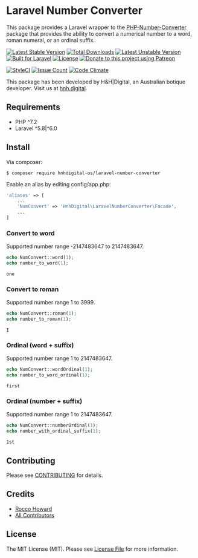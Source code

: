 # Laravel Number Converter

This package provides a Laravel wrapper to the [PHP-Number-Converter](https://github.com/hnhdigital-os/php-number-converter) package that provides the ability to convert a numerical number to a word, roman numeral, or an ordinal suffix.

[![Latest Stable Version](https://poser.pugx.org/hnhdigital-os/laravel-number-converter/v/stable.svg)](https://packagist.org/packages/hnhdigital-os/laravel-number-converter) [![Total Downloads](https://poser.pugx.org/hnhdigital-os/laravel-number-converter/downloads.svg)](https://packagist.org/packages/hnhdigital-os/laravel-number-converter) [![Latest Unstable Version](https://poser.pugx.org/hnhdigital-os/laravel-number-converter/v/unstable.svg)](https://packagist.org/packages/hnhdigital-os/laravel-number-converter) [![Built for Laravel](https://img.shields.io/badge/Built_for-Laravel-green.svg)](https://laravel.com/)  [![License](https://poser.pugx.org/hnhdigital-os/laravel-number-converter/license.svg)](https://packagist.org/packages/hnhdigital-os/laravel-number-converter) [![Donate to this project using Patreon](https://img.shields.io/badge/patreon-donate-yellow.svg)](https://patreon.com/RoccoHoward)

[![StyleCI](https://styleci.io/repos/74523556/shield?branch=master)](https://styleci.io/repos/74523556) [![Issue Count](https://codeclimate.com/github/hnhdigital-os/laravel-number-converter/badges/issue_count.svg)](https://codeclimate.com/github/hnhdigital-os/laravel-number-converter) [![Code Climate](https://codeclimate.com/github/hnhdigital-os/laravel-number-converter/badges/gpa.svg)](https://codeclimate.com/github/hnhdigital-os/laravel-number-converter)

This package has been developed by H&H|Digital, an Australian botique developer. Visit us at [hnh.digital](http://hnh.digital).

## Requirements

* PHP ^7.2
* Laravel ^5.8|^6.0

## Install

Via composer:

`$ composer require hnhdigital-os/laravel-number-converter`

Enable an alias by editing config/app.php:

```php
'aliases' => [
    ...
    'NumConvert' => 'HnhDigital\LaravelNumberConverter\Facade',
    ...
]
```

### Convert to word

Supported number range -2147483647 to 2147483647.

```php
echo NumConvert::word(1);
echo number_to_word(1);
```

```
one
```

### Convert to roman

Supported number range 1 to 3999.

```php
echo NumConvert::roman(1);
echo number_to_roman(1);
```

```
I
```

### Ordinal (word + suffix)

Supported number range 1 to 2147483647.

```php
echo NumConvert::wordOrdinal(1);
echo number_to_word_ordinal(1);
```

```
first
```

### Ordinal (number + suffix)

Supported number range 1 to 2147483647.

```php
echo NumConvert::numberOrdinal(1);
echo number_with_ordinal_suffix(1);
```

```
1st
```

## Contributing

Please see [CONTRIBUTING](https://github.com/hnhdigital-os/laravel-number-converter/blob/master/CONTRIBUTING.md) for details.

## Credits

* [Rocco Howard](https://github.com/therocis)
* [All Contributors](https://github.com/hnhdigital-os/laravel-number-converter/contributors)

## License

The MIT License (MIT). Please see [License File](https://github.com/hnhdigital-os/laravel-number-converter/blob/master/LICENSE) for more information.
